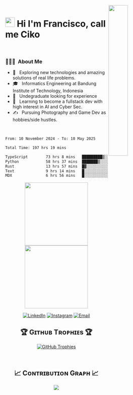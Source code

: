 
<div>
  <img align="right" width="35%" src="https://owlbertsio-resized.s3.amazonaws.com/Popper.psd.full.png">
</div>


# <img src="https://emojis.slackmojis.com/emojis/images/1531849430/4246/blob-sunglasses.gif?1531849430" width="30"/> Hi I'm Francisco, call me Ciko 
<br /> 

### 👨🏻‍💻 &nbsp;About Me

- 🤔 &nbsp; Exploring new technologies and amazing solutions of real life problems.
- 🎓 &nbsp; Informatics Engineering at Bandung Institute of Technology, Indonesia
- 💼 &nbsp; Undegraduate looking for experience
- 🌱 &nbsp; Learning to become a fullstack dev with high interest in AI and Cyber Sec.
- ✍️ &nbsp; Pursuing Photography and Game Dev as hobbies/side hustles.


<br/>

<!--START_SECTION:waka-->

```txt
From: 10 November 2024 - To: 10 May 2025

Total Time: 197 hrs 19 mins

TypeScript        73 hrs 8 mins   █████████▒░░░░░░░░░░░░░░░   36.69 %
Python            58 hrs 37 mins  ███████▒░░░░░░░░░░░░░░░░░   29.42 %
Rust              13 hrs 57 mins  █▓░░░░░░░░░░░░░░░░░░░░░░░   07.00 %
Text              9 hrs 14 mins   █░░░░░░░░░░░░░░░░░░░░░░░░   04.64 %
MDX               6 hrs 56 mins   █░░░░░░░░░░░░░░░░░░░░░░░░   03.48 %
```

<!--END_SECTION:waka-->


<div align="center">
  <a href="https://github.com/NoHaitch">
    <img height=200 src="https://github-readme-stats.vercel.app/api?username=NoHaitch&theme=tokyonight&show_icons=true" />
<img height=200 src="https://github-readme-stats.vercel.app/api/top-langs/?username=NoHaitch&theme=tokyonight&layout=compact&langs_count=12&hide=jupyter%20notebook" />
  </a>

  <a href="https://www.linkedin.com/in/francisco-trianto/"><img alt="LinkedIn" src="https://img.shields.io/badge/LinkedIn-Francisco%20Trianto-blue?style=flat-square&logo=linkedin"></a>
  <a href="https://www.instagram.com/francisco.rftb/"><img alt="Instagram" src="https://img.shields.io/badge/Instagram-francisco.rftb-blue?style=flat-square&logo=instagram"></a>
  <a href="mailto:franciscotrianto@gmail.com"><img alt="Email" src="https://img.shields.io/badge/Email-franciscotrianto@gmail.com-blue?style=flat-square&logo=gmail"></a>
</div>

<!--Trophies Section-->   
<h2 align="center">🏆 Gɪᴛʜᴜʙ Tʀᴏᴘʜɪᴇs 🏆</h2>
<p align="center">
  <a href="https://github.com/NoHaitch">
    <picture>
      <source media="(prefers-color-scheme: dark)" srcset="https://github-profile-trophy.vercel.app/?username=NoHaitch&no-bg=true&row=2&column=6&margin-w=20&margin-h=20&theme=tokyonight">
      <source media="(prefers-color-scheme: light)" srcset="https://github-profile-trophy.vercel.app/?username=NoHaitch&no-bg=true&row=2&column=6&margin-w=20&margin-h=20&theme=tokyonight">
      <img alt="GitHub Trophies" src="https://github-profile-trophy.vercel.app/?username=NoHaitch&no-bg=true&no-frame=true&row=2&column=6&margin-w=20&margin-h=20">
    </picture>
  </a>
</p>
<br />

<!--Contribution Graph-->
<h2 align="center">📈 Cᴏɴᴛʀɪʙᴜᴛɪᴏɴ Gʀᴀᴘʜ 📈</h2>
<div align="center">
    <img src="https://github-readme-activity-graph.vercel.app/graph?username=NoHaitch&bg_color=220a28&&color=ffffff&line=c56a90&point=ffeb95&area=false&hide_border=false&theme=tokyo-night" border-radius="15">
</div>
